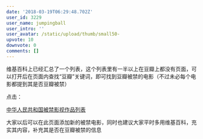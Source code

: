 ```yaml
---
date: '2018-03-19T06:29:48.702Z'
user_id: 3229
user_name: jumpingball
user_intro: ''
user_avatar: /static/upload/thumb/small50-
upvote: 10
downvote: 0
comments: []
---
```


维基百科上已经汇总了一个列表，这个列表里有一半以上在豆瓣上都没有页面，可以打开后在页面内查找“豆瓣”关键词，即可找到豆瓣被禁的电影（不过未必每个电影都提到其是否豆瓣被禁）

点击：

[中华人民共和国被禁影视作品列表](https://zh.wikipedia.org/wiki/%E4%B8%AD%E5%8D%8E%E4%BA%BA%E6%B0%91%E5%85%B1%E5%92%8C%E5%9B%BD%E8%A2%AB%E7%A6%81%E5%BD%B1%E8%A7%86%E4%BD%9C%E5%93%81%E5%88%97%E8%A1%A8)

  

大家以后可以在此页面添加新的被禁电影，同时也建议大家平时多用维基百科，充实其内容，补充其是否在豆瓣被禁的信息
